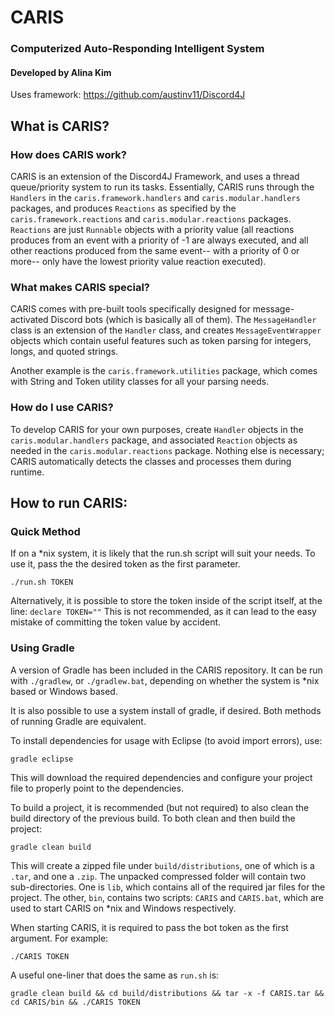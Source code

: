 # CARIS

### Computerized Auto-Responding Intelligent System

#### Developed by Alina Kim

Uses framework: https://github.com/austinv11/Discord4J

## What is CARIS?

### How does CARIS work?

CARIS is an extension of the Discord4J Framework, and uses a thread queue/priority system to run its tasks. Essentially, CARIS runs through the `Handlers` in the `caris.framework.handlers` and `caris.modular.handlers` packages, and produces `Reactions` as specified by the `caris.framework.reactions` and `caris.modular.reactions` packages. `Reactions` are just `Runnable` objects with a priority value (all reactions produces from an event with a priority of -1 are always executed, and all other reactions produced from the same event-- with a priority of 0 or more-- only have the lowest priority value reaction executed).

### What makes CARIS special?

CARIS comes with pre-built tools specifically designed for message-activated Discord bots (which is basically all of them). The `MessageHandler` class is an extension of the `Handler` class, and creates `MessageEventWrapper` objects which contain useful features such as token parsing for integers, longs, and quoted strings.

Another example is the `caris.framework.utilities` package, which comes with String and Token utility classes for all your parsing needs.

### How do I use CARIS?

To develop CARIS for your own purposes, create `Handler` objects in the `caris.modular.handlers` package, and associated `Reaction` objects as needed in the `caris.modular.reactions` package. Nothing else is necessary; CARIS automatically detects the classes and processes them during runtime.

## How to run CARIS:

### Quick Method

If on a \*nix system, it is likely that the run.sh script will suit your needs.
To use it, pass the the desired token as the first parameter.
```
./run.sh TOKEN
```
Alternatively, it is possible to store the token inside of the script itself, at the line: `declare TOKEN=""`
This is not recommended, as it can lead to the easy mistake of committing the token value by accident.

### Using Gradle

A version of Gradle has been included in the CARIS repository.
It can be run with `./gradlew`, or `./gradlew.bat`, depending on whether the system is \*nix based or Windows based.

It is also possible to use a system install of gradle, if desired.
Both methods of running Gradle are equivalent.

To install dependencies for usage with Eclipse (to avoid import errors), use:
```
gradle eclipse
```
This will download the required dependencies and configure your project file to properly point to the dependencies.

To build a project, it is recommended (but not required) to also clean the build directory of the previous build.
To both clean and then build the project:
```
gradle clean build
```
This will create a zipped file under `build/distributions`, one of which is a `.tar`, and one a `.zip`.
The unpacked compressed folder will contain two sub-directories.
One is `lib`, which contains all of the required jar files for the project.
The other, `bin`, contains two scripts: `CARIS` and `CARIS.bat`, which are used to start CARIS on \*nix and Windows respectively.

When starting CARIS, it is required to pass the bot token as the first argument.
For example:
```
./CARIS TOKEN
```

A useful one-liner that does the same as `run.sh` is:
```
gradle clean build && cd build/distributions && tar -x -f CARIS.tar && cd CARIS/bin && ./CARIS TOKEN
```
